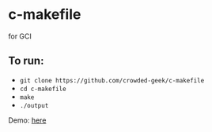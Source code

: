 # c-makefile
for GCI
## To run:
- `git clone https://github.com/crowded-geek/c-makefile`
- `cd c-makefile`
- `make`
- `./output`

Demo: [here](https://streamable.com/eqqt1)
